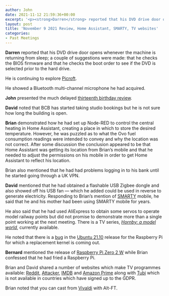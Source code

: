 ```yaml
---
author: John
date: 2021-11-12 21:59:36+00:00
excerpt: '<p><strong>Darren</strong> reported that his DVD drive door opens whenever the machine is returning from sleep; a couple of suggestions were made: that he checks the BIOS firmware and that he checks the boot order to see if the DVD is selected prior to the hard drive.</p><p>He is continuing to explore <a href="https://mycroft-ai.gitbook.io/docs/using-mycroft-ai/get-mycroft/picroft" type="text/html" role="link">Picroft</a>.</p><p>He showed a Bluetooth speaker he had acquired to amplify smartphone audio.</p>'
layout: post
title: 'November 9 2021 Review, Home Assistant, SMARTY, TV websites'
categories:
- Past Meetings
---
```


<p><strong>Darren</strong> reported that his DVD drive door opens whenever the machine is returning from sleep; a couple of suggestions were made: that he checks the BIOS firmware and that he checks the boot order to see if the DVD is selected prior to the hard drive.</p><p>He is continuing to explore <a href="https://mycroft-ai.gitbook.io/docs/using-mycroft-ai/get-mycroft/picroft" type="text/html" role="link">Picroft</a>.</p><p>He showed a Bluetooth multi-channel microphone he had acquired.</p><p><strong>John</strong> presented the much delayed <a href="http://www.bradlug.co.uk/blog/2021/11/09/files/Thirteenth_Birthday.pdf" type="application/pdf" role="link">thirteenth birthday review</a>.</p><p><strong>David</strong> noted that BCB has started taking studio bookings but he is not sure how long the building is open.</p><p><strong>Brian</strong> demonstrated how he had set up Node-RED to control the central heating in Home Assistant, creating a place in which to store the desired temperature. However, he was puzzled as to what the Ovo fuel consumption readings were intended to convey and why the location was not correct. After some discussion the conclusion appeared to be that Home Assistant was getting its location from Brian’s mobile and that he needed to adjust the permissions on his mobile in order to get Home Assistant to reflect his location.</p><p>Brian also mentioned that he had had problems logging in to his bank until he started going through a UK VPN.</p><p><strong>David</strong> mentioned that he had obtained a flashable USB Zigbee dongle and also showed off his USB fan — which he added could be used in reverse to generate electricity. Responding to Brian’s mention of <a href="https://smarty.co.uk/" type="text/html" role="link">SMARTY</a> mobile, he said that he and his mother had been using SMARTY mobile for years.</p><p>He also said that he had used AliExpress to obtain some servos to operate model railway points but did not promise to demonstrate more than a single point working at the next meeting. There is a TV series, <a href="https://uktvplay.uktv.co.uk/shows/hornby-a-model-world/watch-online/" type="text/html" role="link"><cite>Hornby: a model world</cite></a>, currently available.</p><p>He noted that there is a <a href="https://bugs.launchpad.net/ubuntu/+source/linux-raspi/+bug/1946368" type="text/html" role="link">bug</a> in the <a href="http://releases.ubuntu.com/21.10/" type="text/html" role="link">Ubuntu 21.10</a> release for the Raspberry Pi for which a replacement kernel is coming out.</p><p><strong>Bernard</strong> mentioned the release of <a href="https://www.raspberrypi.com/products/raspberry-pi-zero-2-w/" type="text/html" role="link">Raspberry Pi Zero 2 W</a> while Brian confessed that he had fried a Raspberry Pi.</p><p>Brian and David shared a number of websites which make TV programmes available: <a href="https://www.reddit.com/r/WatchSeries/" type="text/html" role="link">Reddit</a>, <a href="https://www1.attacker.tv/" type="text/html" role="link">Attacker</a>, <a href="https://www.imdb.com/" type="text/html" role="link">IMDB</a> and <a href="https://www.amazon.co.uk/b?node=3046738031" type="text/html" role="link">Amazon Prime</a> along with <a href="https://gdpr.tubi.tv/" type="text/html" role="link">Tubi</a> which is not available in countries which have signed up to the GDPR.</p><p>Brian noted that you can cast from <a href="https://vivaldi.com/" type="text/html" role="link">Vivaldi</a> with Alt-FT.</p>
